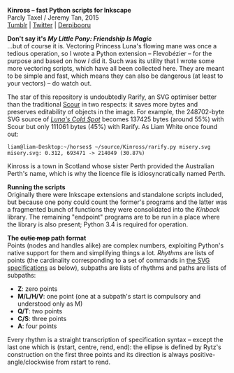 **Kinross – fast Python scripts for Inkscape**  
Parcly Taxel / Jeremy Tan, 2015  
[Tumblr](http://parclytaxel.tumblr.com) | [Twitter](https://twitter.com/Parcly_Taxel) | [Derpibooru](https://derpiboo.ru/profiles/Parcly+Taxel)  

**Don't say it's _My Little Pony: Friendship Is Magic_**  
…but of course it is. Vectoring Princess Luna's flowing mane was once a tedious operation, so I wrote a Python extension – Flevobézier – for the purpose and based on how *I* did it. Such was its utility that I wrote some more vectoring scripts, which have all been collected here. They are meant to be simple and fast, which means they can also be dangerous (at least to your vectors) – do watch out.

The star of this repository is undoubtedly Rarify, an SVG optimiser better than the traditional [Scour](http://codedread.com/scour) in two respects: it saves more bytes and preserves editability of objects in the image. For example, the 248702-byte SVG source of [*Luna's Cold Spot*](https://derpiboo.ru/505397) becomes 137425 bytes (around 55%) with Scour but only 111061 bytes (45%) with Rarify. As Liam White once found out:

    liam@liam-Desktop:~/horses$ ~/source/Kinross/rarify.py misery.svg
    misery.svg: 0.312, 693471 -> 214049 (30.87%)
Kinross is a town in Scotland whose sister Perth provided the Australian Perth's name, which is why the licence file is idiosyncratically named Perth.

**Running the scripts**  
Originally there were Inkscape extensions and standalone scripts included, but because one pony could count the former's programs and the latter was a fragmented bunch of functions they were consolidated into the _Kinback_ library. The remaining "endpoint" programs are to be run in a place where the library is also present; Python 3.4 is required for operation.

**The ~~cutie map~~ path format**  
Points (nodes and handles alike) are complex numbers, exploiting Python's native support for them and simplifying things a lot. *Rhythms* are lists of points (the cardinality corresponding to a set of commands in [the SVG specifications](http://www.w3.org/TR/SVG11/paths.html) as below), subpaths are lists of rhythms and paths are lists of subpaths:
* **Z**: zero points
* **M/L/H/V**: one point (one at a subpath's start is compulsory and understood only as M)
* **Q/T**: two points
* **C/S**: three points
* **A**: four points

Every rhythm is a straight transcription of specification syntax – except the last one which is (rstart, centre, rend, end): the ellipse is defined by Rytz's construction on the first three points and its direction is always positive-angle/clockwise from rstart to rend.
